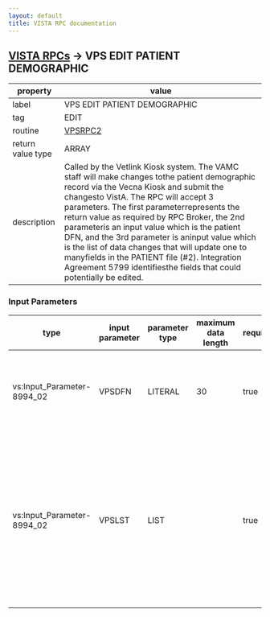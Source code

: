 ```yaml
---
layout: default
title: VISTA RPC documentation
---
```




## [VISTA RPCs](TableOfContent.md) &#8594; VPS EDIT PATIENT DEMOGRAPHIC 

 property | value 
--- | --- 
 label | VPS EDIT PATIENT DEMOGRAPHIC
 tag | EDIT
 routine | [VPSRPC2](http://code.osehra.org/dox/Routine_VPSRPC2_source.html)
 return value type | ARRAY
 description | Called by the Vetlink Kiosk system. The VAMC staff will make changes tothe patient demographic record via the Vecna Kiosk and submit the changesto VistA.  The RPC will accept 3 parameters.  The first parameterrepresents the return value as required by RPC Broker, the 2nd parameteris an input value which is the patient DFN, and the 3rd parameter is aninput value which is the list of data changes that will update one to manyfields in the PATIENT file (#2).  Integration Agreement 5799 identifiesthe fields that could potentially be edited.

### Input Parameters

| type | input parameter | parameter type | maximum data length | required | description | 
| --- | --- | --- | --- | --- | --- | 
| vs:Input_Parameter-8994_02 | VPSDFN | LITERAL | 30 | true | The patient DFN which is to be used in processing the changes and updatingthe associated patient record in the PATIENT file (#2). | 
| vs:Input_Parameter-8994_02 | VPSLST | LIST |  | true | Local array where each field that is to be updated in the PATIENT file (#2) is assigned as a string to the data element in the array along with the field value.input structure:  LocalArray(n)=field label^data  where n is an incremental number and field label^data  are literal values | 